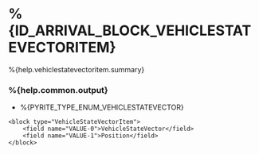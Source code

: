 # %{ID_ARRIVAL_BLOCK_VEHICLESTATEVECTORITEM}

%{help.vehiclestatevectoritem.summary}

### %{help.common.output}

-   %{PYRITE_TYPE_ENUM_VEHICLESTATEVECTOR}

```
<block type="VehicleStateVectorItem">
    <field name="VALUE-0">VehicleStateVector</field>
    <field name="VALUE-1">Position</field>
</block>
```
